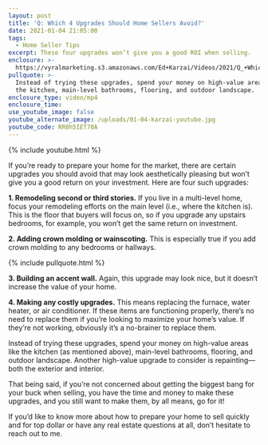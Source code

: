 ```yaml
---
layout: post
title: 'Q: Which 4 Upgrades Should Home Sellers Avoid?'
date: 2021-01-04 21:05:00
tags:
  - Home Seller Tips
excerpt: These four upgrades won’t give you a good ROI when selling.
enclosure: >-
  https://vyralmarketing.s3.amazonaws.com/Ed+Karzai/Videos/2021/Q_+Which+4+Upgrades+Should+Home+Sellers+Avoid_.mp4
pullquote: >-
  Instead of trying these upgrades, spend your money on high-value areas like
  the kitchen, main-level bathrooms, flooring, and outdoor landscape.
enclosure_type: video/mp4
enclosure_time:
use_youtube_image: false
youtube_alternate_image: /uploads/01-04-karzai-youtube.jpg
youtube_code: RR0h5IET70A
---
```


{% include youtube.html %}

If you’re ready to prepare your home for the market, there are certain upgrades you should avoid that may look aesthetically pleasing but won’t give you a good return on your investment. Here are four such upgrades:

**1\. Remodeling second or third stories.** If you live in a multi-level home, focus your remodeling efforts on the main level (i.e., where the kitchen is). This is the floor that buyers will focus on, so if you upgrade any upstairs bedrooms, for example, you won’t get the same return on investment.&nbsp;

**2\. Adding crown molding or wainscoting.** This is especially true if you add crown molding to any bedrooms or hallways.&nbsp;

{% include pullquote.html %}

**3\. Building an accent wall.** Again, this upgrade may look nice, but it doesn’t increase the value of your home.&nbsp;

**4\. Making any costly upgrades.** This means replacing the furnace, water heater, or air conditioner. If these items are functioning properly, there’s no need to replace them if you’re looking to maximize your home’s value. If they’re not working, obviously it’s a no-brainer to replace them.&nbsp;

Instead of trying these upgrades, spend your money on high-value areas like the kitchen (as mentioned above), main-level bathrooms, flooring, and outdoor landscape. Another high-value upgrade to consider is repainting—both the exterior and interior.&nbsp;

That being said, if you’re not concerned about getting the biggest bang for your buck when selling, you have the time and money to make these upgrades, and you still want to make them, by all means, go for it\!

If you’d like to know more about how to prepare your home to sell quickly and for top dollar or have any real estate questions at all, don’t hesitate to reach out to me.
